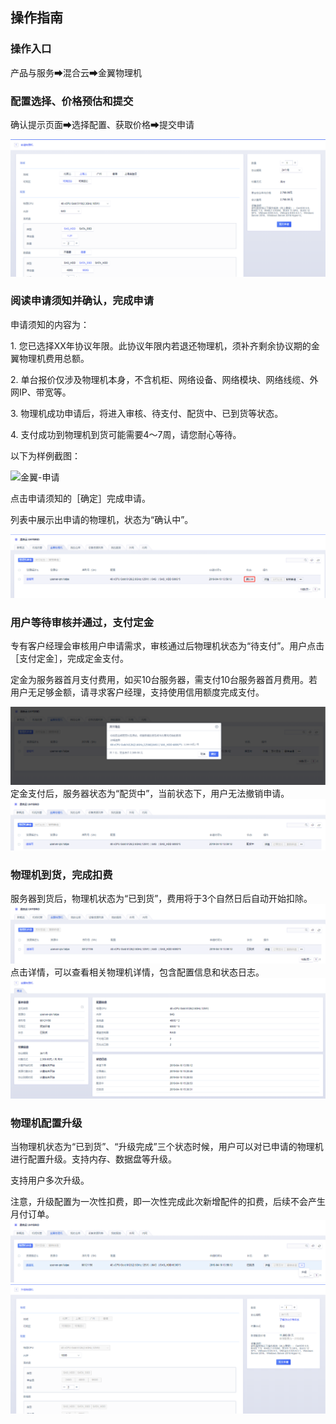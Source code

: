 

## 操作指南

### 操作入口

产品与服务➡混合云➡金翼物理机 

### 配置选择、价格预估和提交

确认提示页面➡选择配置、获取价格➡提交申请 

![金翼-配置填写](/images/userver/jinyi-03.png)

### 阅读申请须知并确认，完成申请

申请须知的内容为：

1\. 您已选择XX年协议年限。此协议年限内若退还物理机，须补齐剩余协议期的金翼物理机费用总额。

2\. 单台报价仅涉及物理机本身，不含机柜、网络设备、网络模块、网络线缆、外网IP、带宽等。

3\. 物理机成功申请后，将进入审核、待支付、配货中、已到货等状态。

4\. 支付成功到物理机到货可能需要4～7周，请您耐心等待。

以下为样例截图：

![金翼-申请](D:\1~svn所有资料\7个人文档\韩婧\1~混合云\官网文档连接\uhybrid\images\userver\jinyi-12.png)

点击申请须知的［确定］完成申请。

列表中展示出申请的物理机，状态为“确认中”。

![金翼-状态](/images/userver/jinyi-05.png)

### 用户等待审核并通过，支付定金

专有客户经理会审核用户申请需求，审核通过后物理机状态为“待支付”。用户点击［支付定金］，完成定金支付。

定金为服务器首月支付费用，如买10台服务器，需支付10台服务器首月费用。若用户无足够金额，请寻求客户经理，支持使用信用额度完成支付。

![金翼-支付](/images/userver/jinyi-06-1.png)
定金支付后，服务器状态为“配货中”，当前状态下，用户无法撤销申请。
![金翼-配货中](/images/userver/jinyi-07.png)

### 物理机到货，完成扣费

服务器到货后，物理机状态为“已到货”，费用将于3个自然日后自动开始扣除。
![金翼-到货](/images/userver/jinyi-08.png) 点击详情，可以查看相关物理机详情，包含配置信息和状态日志。
![金翼-详细配置](/images/userver/jinyi-09.png)

### 物理机配置升级

当物理机状态为“已到货”、“升级完成”三个状态时候，用户可以对已申请的物理机进行配置升级。支持内存、数据盘等升级。

支持用户多次升级。

注意，升级配置为一次性扣费，即一次性完成此次新增配件的扣费，后续不会产生月付订单。
![金翼-发起升级](/images/userver/jinyi-10.png)
![金翼-升级配件](/images/userver/jinyi-11-1.png)
